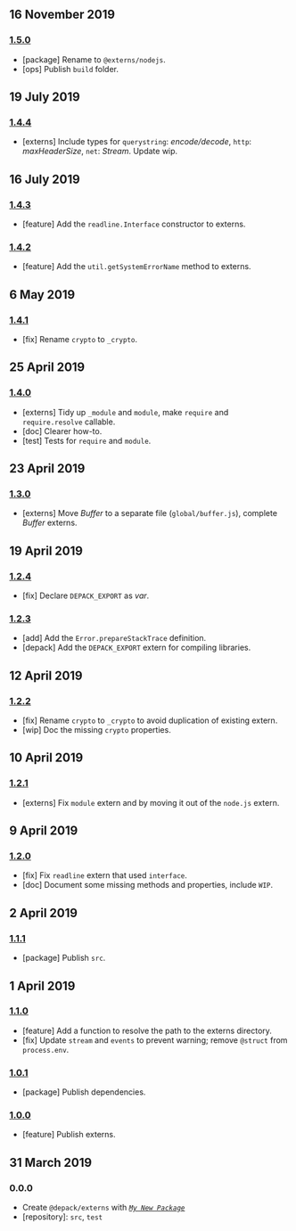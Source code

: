 ## 16 November 2019

### [1.5.0](https://github.com/dpck/externs/compare/v1.4.4...v1.5.0)

- [package] Rename to `@externs/nodejs`.
- [ops] Publish `build` folder.

## 19 July 2019

### [1.4.4](https://github.com/dpck/externs/compare/v1.4.3...v1.4.4)

- [externs] Include types for `querystring`: _encode/decode_, `http`: _maxHeaderSize_, `net`: _Stream_. Update wip.

## 16 July 2019

### [1.4.3](https://github.com/dpck/externs/compare/v1.4.2...v1.4.3)

- [feature] Add the `readline.Interface` constructor to externs.

### [1.4.2](https://github.com/dpck/externs/compare/v1.4.1...v1.4.2)

- [feature] Add the `util.getSystemErrorName` method to externs.

## 6 May 2019

### [1.4.1](https://github.com/dpck/externs/compare/v1.4.0...v1.4.1)

- [fix] Rename `crypto` to `_crypto`.

## 25 April 2019

### [1.4.0](https://github.com/dpck/externs/compare/v1.3.0...v1.4.0)

- [externs] Tidy up `_module` and `module`, make `require` and `require.resolve` callable.
- [doc] Clearer how-to.
- [test] Tests for `require` and `module`.

## 23 April 2019

### [1.3.0](https://github.com/dpck/externs/compare/v1.2.4...v1.3.0)

- [externs] Move _Buffer_ to a separate file (`global/buffer.js`), complete _Buffer_ externs.

## 19 April 2019

### [1.2.4](https://github.com/dpck/externs/compare/v1.2.3...v1.2.4)

- [fix] Declare `DEPACK_EXPORT` as _var_.

### [1.2.3](https://github.com/dpck/externs/compare/v1.2.2...v1.2.3)

- [add] Add the `Error.prepareStackTrace` definition.
- [depack] Add the `DEPACK_EXPORT` extern for compiling libraries.

## 12 April 2019

### [1.2.2](https://github.com/dpck/externs/compare/v1.2.1...v1.2.2)

- [fix] Rename `crypto` to `_crypto` to avoid duplication of existing extern.
- [wip] Doc the missing `crypto` properties.

## 10 April 2019

### [1.2.1](https://github.com/dpck/externs/compare/v1.2.0...v1.2.1)

- [externs] Fix `module` extern and by moving it out of the `node.js` extern.

## 9 April 2019

### [1.2.0](https://github.com/dpck/externs/compare/v1.1.1...v1.2.0)

- [fix] Fix `readline` extern that used `interface`.
- [doc] Document some missing methods and properties, include `WIP`.

## 2 April 2019

### [1.1.1](https://github.com/dpck/externs/compare/v1.1.0...v1.1.1)

- [package] Publish `src`.

## 1 April 2019

### [1.1.0](https://github.com/dpck/externs/compare/v1.0.1...v1.1.0)

- [feature] Add a function to resolve the path to the externs directory.
- [fix] Update `stream` and `events` to prevent warning; remove `@struct` from `process.env`.

### [1.0.1](https://github.com/dpck/externs/compare/v1.0.0...v1.0.1)

- [package] Publish dependencies.

### [1.0.0](https://github.com/dpck/externs/compare/v0.0.0-pre...v1.0.0)

- [feature] Publish externs.

## 31 March 2019

### 0.0.0

- Create `@depack/externs` with _[`My New Package`](https://mnpjs.org)_
- [repository]: `src`, `test`